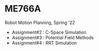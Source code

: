 # ME766A
Robot Motion Planning, Spring '22</br>
- Assignment#2 : C-Space Simulation
- Assignment#3 : Potential Field Methods
- Assignment#4 : RRT Simulation
